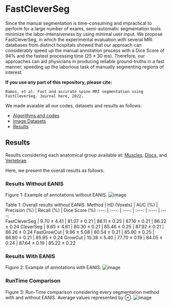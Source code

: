 # FastCleverSeg
Since the manual segmentation is time-consuming and impractical to perform for a large number of exams, semi-automatic segmentation tools minimize the labor-intensiveness by using minimal user input. We propose FastCleverSeg, in which the experimental evaluation with several MRI databases from distinct hospitals showed that our approach can considerably speed up the manual annotation process with a Dice Score of 94\% and the fastest processing time ($25 \pm 30$ ms).
Therefore, our approaches can aid physicians in producing reliable ground-truths in a fast manner, speeding up the laborious task of manually segmenting regions of interest.

**If you use any part of this repository, please cite:**

```
Ramos, et al. Fast and accurate spine MRI segmentation using FastCleverSeg. Journal here, 2022.
```

We made avaiable all our codes, datasets and results as follows:
- [Algorithms and codes](Codes/OldMatlab)
- [Image Datasets](ImageDatasets)
- [Results](Results)



## Results

Results considering each anatomical group available at: [Muscles](PM/readme.md), [Discs](IVD/readme.md), and [Vertebrae](VBs/readme.md).

Here, we present the overall results as follows: 


### Results Without EANIS

Figure 1: Example of annotations without EANIS. 
![image](https://user-images.githubusercontent.com/3834596/184702022-bc7afb78-7e2a-4fc7-93f3-bdb978bca089.png)

 Table 1: Overall results without EANIS.
 Method          | HD (Voxels) | AUC (%)   | Precision (%) | Recall (%) | Dice Score  (%)
   :---:         | :---:       | :---: | :---:     | :---:  | :---:     
FastCleverSeg     | 9.70 $\pm$  4.41 | 81.07 $\pm$ 0.21 | 86.11 $\pm$ 0.25 | 87.16 $\pm$ 0.21 | 86.22 $\pm$ 0.24
CleverSeg         | 9.65 $\pm$  4.61 | 80.30 $\pm$ 0.21 | 85.46 $\pm$ 0.25 | 87.92 $\pm$ 0.21 | 86.26 $\pm$ 0.24
FastGrowCut       | 9.96 $\pm$  5.08 | 80.54 $\pm$ 0.21 | 85.90 $\pm$ 0.25 | 86.80 $\pm$ 0.21 | 85.95 $\pm$ 0.24
GrowCut           | 10.38 $\pm$ 5.40 | 77.70 $\pm$ 0.19 | 84.05 $\pm$ 0.24 | 87.64 $\pm$ 0.19 | 85.22 $\pm$ 0.22


### Results With EANIS

Figure 2: Example of annotations with EANIS. 
![image](https://user-images.githubusercontent.com/3834596/184703280-5d3afdcb-6051-499d-a167-bfe716971a77.png)




### RunTime Comparison

Figure 3: Run-Time comparison considering every segmentation method with and without EANIS. Average values represented by $\otimes$.
![image](https://user-images.githubusercontent.com/3834596/184704772-9acd11c5-8216-4858-83a8-c074f5f511de.png)



